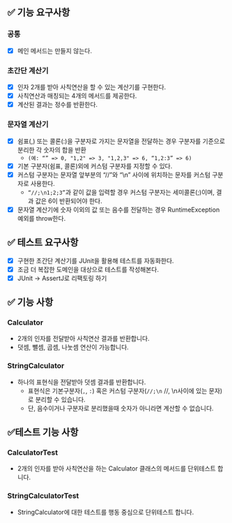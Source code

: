 ## ✅ 기능 요구사항

### 공통
  - [x] 메인 메서드는 만들지 않는다.

### 초간단 계산기
  - [x] 인자 2개를 받아 사칙연산을 할 수 있는 계산기를 구현한다. 
  - [x] 사칙연산과 매칭되는 4개의 메서드를 제공한다.  
  - [x] 계산된 결과는 정수를 반환한다.

### 문자열 계산기
  - [x] 쉼표(,) 또는 콜론(:)을 구분자로 가지는 문자열을 전달하는 경우 구분자를 기준으로 분리한 각 숫자의 합을 반환
    - `(예: “” => 0, "1,2" => 3, "1,2,3" => 6, “1,2:3” => 6)`
  - [x] 기본 구분자(쉼표, 콜론)외에 커스텀 구분자를 지정할 수 있다.
  - [x] 커스텀 구분자는 문자열 앞부분의 “//”와 “\n” 사이에 위치하는 문자를 커스텀 구분자로 사용한다. 
    - `“//;\n1;2;3”`과 같이 값을 입력할 경우 커스텀 구분자는 세미콜론(;)이며, 결과 값은 6이 반환되어야 한다.
  - [x] 문자열 계산기에 숫자 이외의 값 또는 음수를 전달하는 경우 RuntimeException 예외를 throw한다.

## ✅ 테스트 요구사항
- [x] 구현한 초간단 계산기를 JUnit을 활용해 테스트를 자동화한다.
- [x] 조금 더 복잡한 도메인을 대상으로 테스트를 작성해본다.
- [x] JUnit -> AssertJ로 리팩토링 하기

## ✅ 기능 사항
### Calculator
- 2개의 인자를 전달받아 사칙연산 결과를 반환합니다.
- 덧셈, 뺄셈, 곱셈, 나눗셈 연산이 가능합니다.

### StringCalculator
- 하나의 표현식을 전달받아 덧셈 결과를 반환합니다.
  - 표현식은 기본구분자(`,`, `:`) 혹은 커스텀 구분자(`//;\n` //, \n사이에 있는 문자)로 분리할 수 있습니다.
  - 단, 음수이거나 구분자로 분리했을때 숫자가 아니라면 계산할 수 없습니다.

## ✅테스트 기능 사항
### CalculatorTest
- 2개의 인자를 받아 사칙연산을 하는 Calculator 클래스의 메서드를 단위테스트 합니다.

### StringCalculatorTest
- StringCalculator에 대한 테스트를 행동 중심으로 단위테스트 합니다. 
